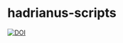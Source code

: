 # hadrianus-scripts

[![DOI](https://zenodo.org/badge/51365229.svg)](https://zenodo.org/badge/latestdoi/51365229)
